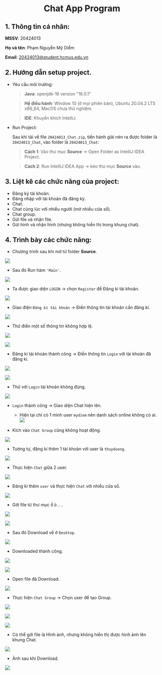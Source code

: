 <div align="center">
  
  # Chat App Program

</div>

## 1. Thông tin cá nhân:

**MSSV**: 20424013

**Họ và tên**: Phạm Nguyễn Mỹ Diễm

**Email**: 20424013@student.hcmus.edu.vn

## 2. Hướng dẫn setup project.

- Yêu cầu môi trường:

  > **Java**: openjdk-16 version "16.0.1"

  > **Hệ điều hành**: Window 10 (ở mọi phiên bản), Ubuntu 20.04.2 LTS x86_64, MacOS chưa thử nghiệm.

  > **IDE**: Khuyến khích IntelliJ.

- Run Project:

  Sau khi tải về file `20424013_Chat.zip`, tiến hành giải nén ra được folder là `20424013_Chat`, vào folder là `20424013_Chat`:

  > **Cách 1**: Vào thư mục **Source** &#8594; Open Folder as IntelliJ IDEA Project.

  > **Cách 2**: Run IntelliJ IDEA App &#8594; kéo thư mục **Source** vào.

## 3. Liệt kê các chức năng của project:

- Đăng ký tài khoản.
- Đăng nhập với tài khoản đã đăng ký.
- Chat.
- Chat cùng lúc với nhiều người (mở nhiều cửa sổ).
- Chat group.
- Gửi file và nhận file.
- Gửi hình và nhận hình (nhưng không hiển thị trong khung chat).

## 4. Trình bày các chức năng:

- Chương trình sau khi mở từ folder **Source**.

![](https://i.imgur.com/L61tX1l.png)

- Sau đó Run hàm `'Main'`.

![](https://i.imgur.com/MTEUnUr.png)

- Ta được giao diện `LOGIN` &#8594; chọn `Register` để Đăng kí tài khoản.

![](https://i.imgur.com/Ql3528m.png)

- Giao điện `Đăng kí tài khoản` &#8594; Điền thông tin tài khoản cần đăng kí.

![](https://i.imgur.com/g1iRRJb.png)

- Thử điền một số thông tin không hợp lệ.

![](https://i.imgur.com/ttwuXqj.png)

![](https://i.imgur.com/N1VmLeC.png)

- Đăng kí tài khoản thành công -> Điền thông tin `Login` với tài khoản đã đăng kí.

![](https://i.imgur.com/6IBJ6qa.png)

![](https://i.imgur.com/Ibl75L2.png)

- Thử với `Login` tài khoản không đúng.

![](https://i.imgur.com/gXroQ0M.png)

- `Login` thành công -> Giao diện Chat hiện lên.

  - Hiện tại chỉ có 1 mình user `mydiem` nên danh sách online không có ai.
    ![](https://i.imgur.com/7ljCLlE.png)

- Kích vào `Chat Group` cũng không hoạt động.

![](https://i.imgur.com/O87nxfb.png)

- Tương tự, đăng kí thêm 1 tài khoản với user là `thuyduong`.

![](https://i.imgur.com/8xhYzbW.png)

- Thực hiện `Chat` giữa 2 user.

![](https://i.imgur.com/vZsfmdv.png)

- Đăng kí thêm `user` và thực hiện `Chat` với nhiều cửa sổ.

![](https://i.imgur.com/CpoB62O.png)

- Gởi file từ thư mục ổ `D...`

![](https://i.imgur.com/LjEfXgb.png)

![](https://i.imgur.com/aciWq8F.png)

- Sau đó Download về ở `Desktop`.

![](https://i.imgur.com/JYxTguC.png)

- Downloaded thành công.

![](https://i.imgur.com/oMsbHQR.png)

![](https://i.imgur.com/PZWStDw.png)

- Open file đã Download.

![](https://i.imgur.com/KHMeCC1.png)

- Thực hiện `Chat Group` &#8594; Chọn user để tạo Group.

![](https://i.imgur.com/M39ocAt.png)

![](https://i.imgur.com/Iv3Tzd5.png)

![](https://i.imgur.com/AWU4IlJ.png)

- Có thể gởi file là Hình ảnh, nhưng không hiển thị được hình ảnh lên khung Chat.

![](https://i.imgur.com/eP5sC0S.png)

- Ảnh sau khi Download.

![](https://i.imgur.com/yxiO92y.png)
